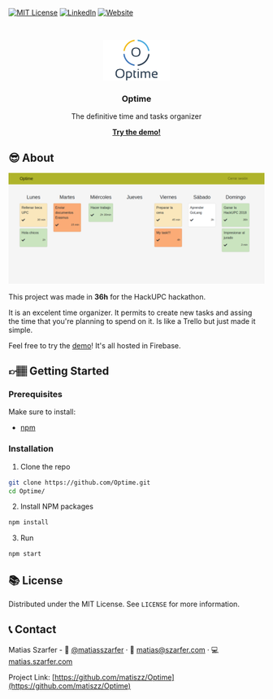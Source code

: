 [![MIT License][license-shield]][license-url]
[![LinkedIn][linkedin-shield]][linkedin-url]
[![Website][website-shield]][website-url]



<!-- PROJECT LOGO -->
<br />
<p align="center">
 
 <a href="https://github.com/matiszz/Optime">
    <img src="images/logo.png" alt="Logo" height="80">
  </a>

  <h3 align="center">Optime</h3>

  <p align="center">
    The definitive time and tasks organizer
  </p>
  <p align="center">
    <a href="https://optime-5785c.web.app/signin"><strong>Try the demo!</strong></a>
  </p>
</p>


<!-- About the project -->
## 😎 About

[![Product Name Screen Shot][product-screenshot]](https://github.com/matiszz/Optime)

This project was made in **36h** for the HackUPC hackathon.

It is an excelent time organizer. It permits to create new tasks and assing the time that you're planning to spend on it. Is like a Trello but just made it simple.

Feel free to try the [demo](https://optime-5785c.web.app/signin)! It's all hosted in Firebase.


<!-- GETTING STARTED -->
## 👉🏽 Getting Started

### Prerequisites
Make sure to install:

- [npm](https://www.npmjs.com/)

### Installation

1. Clone the repo
```sh
git clone https://github.com/Optime.git
cd Optime/
```
2. Install NPM packages
```sh
npm install
```
3. Run
```sh
npm start
```


<!-- LICENSE -->
## 📚 License

Distributed under the MIT License. See `LICENSE` for more information.



<!-- CONTACT -->
## 📞 Contact

Matias Szarfer - 🐤 [@matiasszarfer](https://twitter.com/matiasszarfer) · 📧 matias@szarfer.com · 💻 [matias.szarfer.com](https://matias.szarfer.com)

Project Link: [https://github.com/matiszz/Optime](https://github.com/matiszz/Optime)



<!-- MARKDOWN LINKS & IMAGES -->
<!-- https://www.markdownguide.org/basic-syntax/#reference-style-links -->
[contributors-shield]: https://img.shields.io/github/contributors/matiszz/Optime.svg?style=flat-square
[contributors-url]: https://github.com/matiszz/Optime/graphs/contributors

[license-shield]: https://img.shields.io/github/license/matiszz/Optime.svg?style=flat-square
[license-url]: https://github.com/matiszz/Optime/blob/master/LICENSE.txt

[linkedin-shield]: https://img.shields.io/badge/-LinkedIn-black.svg?style=flat-square&logo=linkedin&colorB=555
[linkedin-url]: https://linkedin.com/in/matias-szarfer

[website-shield]: https://img.shields.io/badge/-Website-black.svg?style=flat-square&colorB=555
[website-url]: https://matias.szarfer.com

[product-screenshot]: images/screenshot.png